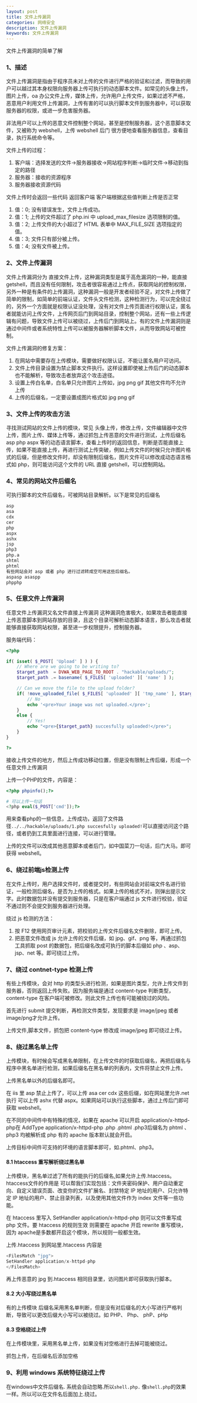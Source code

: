 ```yaml
---
layout: post
title: 文件上传漏洞
categories: 网络安全
description: 文件上传漏洞
keywords: 文件上传漏洞
---
```


文件上传漏洞的简单了解

### 1、描述

文件上传漏洞是指由于程序员未对上传的文件进行严格的验证和过滤，而导致的用户可以越过其本身权限向服务器上传可执行的动态脚本文件。如常见的头像上传，图片上传，oa 办公文件上传，媒体上传，允许用户上传文件，如果过滤不严格，恶意用户利用文件上传漏洞，上传有害的可以执行脚本文件到服务器中，可以获取服务器的权限，或进一步危害服务器。

非法用户可以上传的恶意文件控制整个网站，甚至是控制服务器，这个恶意脚本文件，又被称为 webshell，上传 webshell 后门 很方便地查看服务器信息，查看目录，执行系统命令等。

文件上传的过程：

1. 客户端：选择发送的文件->服务器接收->网站程序判断->临时文件->移动到指定的路径
2. 服务器：接收的资源程序
3. 服务器接收资源代码

文件上传时会返回一些代码 返回客户端 客户端根据这些值判断上传是否正常

1. 值：0; 没有错误发生，文件上传成功。
2. 值：1; 上传的文件超过了 php.ini 中 upload_max_filesize 选项限制的值。
3. 值：2; 上传文件的大小超过了 HTML 表单中 MAX_FILE_SIZE 选项指定的值。
4. 值：3; 文件只有部分被上传。
5. 值：4; 没有文件被上传。

### 2、文件上传漏洞

文件上传漏洞分为 直接文件上传，这种漏洞类型是属于高危漏洞的一种，能直接 getshell，而且没有任何限制，攻击者很容易通过上传点，获取网站的控制权限，另外一种是有条件的上传漏洞，这种漏洞一般是开发者经验不足，对文件上传做了简单的限制，如简单的前端认证，文件头文件检测，这种检测行为，可以完全绕过的，另外一个方面就是权限认证没处理，没有对文件上传页面进行权限认证，匿名者就能访问上传文件，上传网页后门到网站目录，控制整个网站，还有一些上传逻辑有问题，导致文件上传可以被绕过，上传后门到网站上。有的文件上传漏洞则是通过中间件或者系统特性上传可以被服务器解析脚本文件，从而导致网站可被控制。

文件上传漏洞的修复方案：

1. 在网站中需要存在上传模块，需要做好权限认证，不能让匿名用户可访问。
2. 文件上传目录设置为禁止脚本文件执行。这样设置即使被上传后门的动态脚本也不能解析，导致攻击者放弃这个攻击途径。
3. 设置上传白名单，白名单只允许图片上传如，jpg png gif 其他文件均不允许上传
4. 上传的后缀名，一定要设置成图片格式如 jpg png gif

### 3、文件上传的攻击方法

寻找测试网站的文件上传的模块，常见 头像上传，修改上传，文件编辑器中文件上传，图片上传、媒体上传等，通过抓包上传恶意的文件进行测试，上传后缀名 asp php aspx 等的动态语言脚本，查看上传时的返回信息，判断是否能直接上传，如果不能直接上传，再进行测试上传突破，例如上传文件的时候只允许图片格式的后缀，但是修改文件时，却没有限制后缀名，图片文件可以修改成动态语言格式如 php，则可能访问这个文件的 URL 直接 getshell，可以控制网站。

### 4、常见的网站文件后缀名

可执行脚本的文件后缀名，可被网站目录解析。以下是常见的后缀名

```txt
asp
asa
cdx
cer
php
aspx
ashx
jsp
php3
php.a
shtml
phtml
有些网站会对 asp 或者 php 进行过滤转成空可用这些后缀名。
aspasp asaspp
phpphp
```

### 5、任意文件上传漏洞

任意文件上传漏洞又名文件直接上传漏洞 这种漏洞危害极大，如果攻击者能直接上传恶意脚本到网站存放的目录，且这个目录可解析动态脚本语言，那么攻击者就能够直接获取网站权限，甚至进一步权限提升，控制服务器。

服务端代码：

```php
<?php

if( isset( $_POST[ 'Upload' ] ) ) {
    // Where are we going to be writing to?
    $target_path  = DVWA_WEB_PAGE_TO_ROOT . "hackable/uploads/";
    $target_path .= basename( $_FILES[ 'uploaded' ][ 'name' ] );

    // Can we move the file to the upload folder?
    if( !move_uploaded_file( $_FILES[ 'uploaded' ][ 'tmp_name' ], $target_path ) ) {
        // No
        echo '<pre>Your image was not uploaded.</pre>';
    }
    else {
        // Yes!
        echo "<pre>{$target_path} succesfully uploaded!</pre>";
    }
}

?> 
```

接收上传文件的地方，然后上传成功移动位置，但是没有限制上传后缀，形成一个任意文件上传漏洞

上传一个PHP的文件，内容是：

```php
<?php phpinfo();?>

# 可以上传一句话
<?php eval($_POST['cmd']);?>
```

用来查看php的一些信息，上传成功，返回了文件路径`../../hackable/uploads/1.php succesfully uploaded!`可以直接访问这个路径，或者扔到工具里面进行连接，可以进行管理。

上传的文件可以改成其他恶意脚本或者后门，如中国菜刀一句话，后门大马。即可获得 webshell。

### 6、绕过前端js检测上传

在文件上传时，用户选择文件时，或者提交时，有些网站会对前端文件名进行验证，一般检测后缀名，是否为上传的格式。如果上传的格式不对，则弹出提示文字。此时数据包并没有提交到服务器，只是在客户端通过 js 文件进行校验，验证不通过则不会提交到服务器进行处理。

绕过 js 检测的方法：

1. 按 F12 使用网页审计元素，把校验的上传文件后缀名文件删除，即可上传。
2. 把恶意文件改成 js 允许上传的文件后缀，如 jpg、gif、png 等，再通过抓包工具抓取 post 的数据包，把后缀名改成可执行的脚本后缀如 php 、asp、jsp、net 等。即可绕过上传。

### 7、绕过 contnet-type 检测上传

有些上传模块，会对 http 的类型头进行检测，如果是图片类型，允许上传文件到服务器，否则返回上传失败。因为服务端是通过 content-type 判断类型，content-type 在客户端可被修改。则此文件上传也有可能被绕过的风险。

首先进行 submit 提交判断，再检测文件类型，发现要求是 image/jpeg 或者 image/png才允许上传。

上传文件,脚本文件，抓包把 content-type 修改成 image/jpeg 即可绕过上传。

### 8、绕过黑名单上传

上传模块，有时候会写成黑名单限制，在上传文件的时获取后缀名，再把后缀名与程序中黑名单进行检测，如果后缀名在黑名单的列表内，文件将禁止文件上传。

上传黑名单以外的后缀名即可。

在 iis 里 asp 禁止上传了，可以上传 asa cer cdx 这些后缀，如在网站里允许.net执行 可以上传 ashx 代替 aspx。如果网站可以执行这些脚本，通过上传后门即可获取 webshell。

在不同的中间件中有特殊的情况，如果在 apache 可以开启 application/x-httpd-php在 AddType application/x-httpd-php .php .phtml .php3后缀名为 phtml 、php3 均被解析成 php 有的 apache 版本默认就会开启。

上传目标中间件可支持的环境的语言脚本即可，如.phtml、php3。

#### 8.1 htaccess 重写解析绕过黑名单

上传模块，黑名单过滤了所有的能执行的后缀名,如果允许上传.htaccess。htaccess文件的作用是 可以帮我们实现包括：文件夹密码保护、用户自动重定向、自定义错误页面、改变你的文件扩展名、封禁特定 IP 地址的用户、只允许特定 IP 地址的用户、禁止目录列表，以及使用其他文件作为 index 文件等一些功能。

在 htaccess 里写入 SetHandler application/x-httpd-php 则可以文件重写成 php 文件。要 htaccess 的规则生效 则需要在 apache 开启 rewrite 重写模块，因为 apache是多数都开启这个模块，所以规则一般都生效。

上传.htaccess 到网站里.htaccess 内容是

```php
<FilesMatch "jpg">
SetHandler application/x-httpd-php
</FilesMatch>
```

再上传恶意的 jpg 到.htaccess 相同目录里，访问图片即可获取执行脚本。

#### 8.2 大小写绕过黑名单

有的上传模块 后缀名采用黑名单判断，但是没有对后缀名的大小写进行严格判断，导致可以更改后缀大小写可以被绕过。如 PHP、 Php、 phP、pHp

#### 8.3 空格绕过上传

在上传模块里，采用黑名单上传，如果没有对空格进行去掉可能被绕过。

抓包上传，在后缀名后添加空格

### 9、利用 windows  系统特征绕过上传

在windows中文件后缀名. 系统会自动忽略.所以`shell.php.` 像`shell.php`的效果一样。所以可以在文件名后面加上.绕过。
